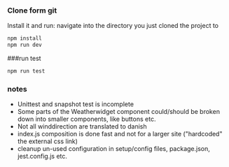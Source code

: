 ### Clone form git


Install it and run:
navigate into the directory you just cloned the project to

```bash
npm install
npm run dev
```


###run test
```bash
npm run test
```


### notes
- Unittest and snapshot test is incomplete
- Some parts of the Weatherwidget component could/should be broken down into smaller components, like buttons etc.
- Not all winddirection are translated to danish
- index.js composition is done fast and not for a larger site ("hardcoded" the external css link)
- cleanup un-used configuration in setup/config files, package.json, jest.config.js etc.